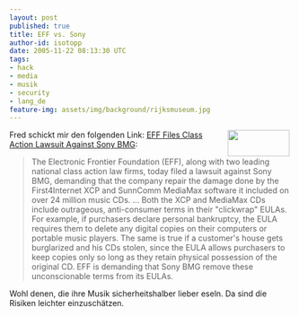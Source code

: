 ```yaml
---
layout: post
published: true
title: EFF vs. Sony
author-id: isotopp
date: 2005-11-22 08:13:30 UTC
tags:
- hack
- media
- musik
- security
- lang_de
feature-img: assets/img/background/rijksmuseum.jpg
---
```

<img width='110' height='47' border='0' hspace='5' align='right' src='/uploads/sonyelectronics.serendipityThumb.jpg' alt='' /> Fred schickt mir den folgenden Link: <a href="http://www.eff.org/news/archives/2005_11.php">EFF Files Class Action Lawsuit Against Sony BMG</a>: <blockquote>The Electronic Frontier Foundation (EFF), along with two leading national class action law firms, today filed a lawsuit against Sony BMG, demanding that the company repair the damage done by the First4Internet XCP and SunnComm MediaMax software it included on over 24 million music CDs.
...
Both the XCP and MediaMax CDs include outrageous, anti-consumer terms in their "clickwrap" EULAs. For example, if purchasers declare personal bankruptcy, the EULA requires them to delete any digital copies on their computers or portable music players. The same is true if a customer's house gets burglarized and his CDs stolen, since the EULA allows purchasers to keep copies only so long as they retain physical possession of the original CD. EFF is demanding that Sony BMG remove these unconscionable terms from its EULAs.</blockquote> Wohl denen, die ihre Musik sicherheitshalber lieber eseln. Da sind die Risiken leichter einzuschätzen.
